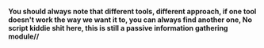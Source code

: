 **You should always note that different tools, different approach, if one tool doesn't work the way we want it to, you can always find another one, No script kiddie shit here, this is still a passive information gathering module//**

